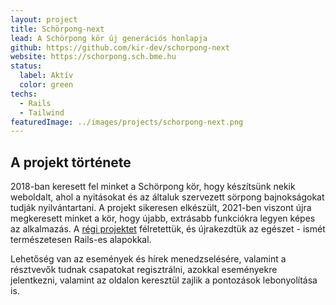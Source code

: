 ```yaml
---
layout: project
title: Schörpong-next
lead: A Schörpong kör új generációs honlapja
github: https://github.com/kir-dev/schorpong-next
website: https://schorpong.sch.bme.hu
status:
  label: Aktív
  color: green
techs:
  - Rails
  - Tailwind
featuredImage: ../images/projects/schorpong-next.png
---
```


## A projekt története

2018-ban keresett fel minket a Schörpong kör, hogy készítsünk nekik weboldalt, ahol a nyitásokat és az általuk szervezett sörpong bajnokságokat tudják nyilvántartani. A projekt sikeresen elkészült, 2021-ben viszont újra megkeresett minket a kör, hogy újabb, extrásabb funkciókra legyen képes az alkalmazás. A [régi projektet](/project/schorpong) félretettük, és újrakezdtük az egészet - ismét természetesen Rails-es alapokkal.

Lehetőség van az események és hírek menedzselésére, valamint a résztvevők tudnak csapatokat regisztrálni, azokkal eseményekre jelentkezni, valamint az oldalon keresztül zajlik a pontozások lebonyolítása is.
